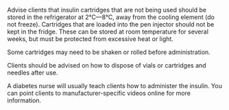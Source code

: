 Advise clients that insulin cartridges that are not being used should be stored in the refrigerator at 2°C—8°C, away from the cooling element (do not freeze). Cartridges that are loaded into the pen injector should not be kept in the fridge. These can be stored at room temperature for several weeks, but must be protected from excessive heat or light.

Some cartridges may need to be shaken or rolled before administration.

Clients should be advised on how to dispose of vials or cartridges and needles after use.

A diabetes nurse will usually teach clients how to administer the insulin. You can point clients to manufacturer-specific videos online for more information.
